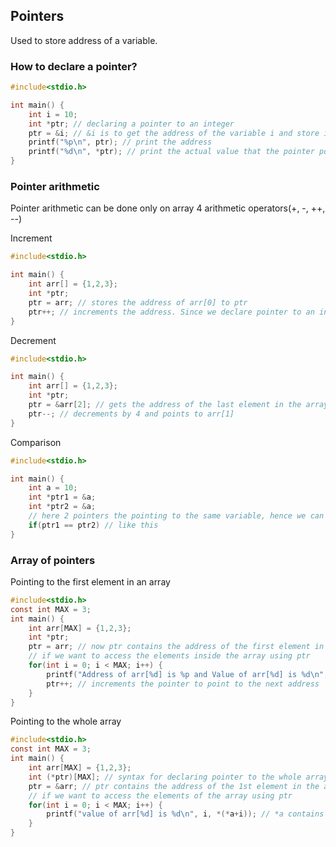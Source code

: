 ## Pointers

Used to store address of a variable.

### How to declare a pointer?
```c
#include<stdio.h>

int main() {
    int i = 10;
    int *ptr; // declaring a pointer to an integer
    ptr = &i; // &i is to get the address of the variable i and store it in ptr
    printf("%p\n", ptr); // print the address
    printf("%d\n", *ptr); // print the actual value that the pointer points to. *ptr is dereferencing
}
```

### Pointer arithmetic
Pointer arithmetic can be done only on array
4 arithmetic operators(+, -, ++, --)

Increment
```c
#include<stdio.h>

int main() {
    int arr[] = {1,2,3};
    int *ptr;
    ptr = arr; // stores the address of arr[0] to ptr
    ptr++; // increments the address. Since we declare pointer to an integer and interger is 4 bytes by default, it'll increment by 4
}
```

Decrement
```c
#include<stdio.h>

int main() {
    int arr[] = {1,2,3};
    int *ptr;
    ptr = &arr[2]; // gets the address of the last element in the array
    ptr--; // decrements by 4 and points to arr[1]
}
```

Comparison
```c
#include<stdio.h>

int main() {
    int a = 10;
    int *ptr1 = &a;
    int *ptr2 = &a;
    // here 2 pointers the pointing to the same variable, hence we can use comparison operator on them
    if(ptr1 == ptr2) // like this
}
```

### Array of pointers
Pointing to the first element in an array
```c
#include<stdio.h>
const int MAX = 3;
int main() {
    int arr[MAX] = {1,2,3};
    int *ptr;
    ptr = arr; // now ptr contains the address of the first element in the array
    // if we want to access the elements inside the array using ptr
    for(int i = 0; i < MAX; i++) {
        printf("Address of arr[%d] is %p and Value of arr[%d] is %d\n", i, ptr, i, *ptr);
        ptr++; // increments the pointer to point to the next address
    } 
}
```

Pointing to the whole array
```c
#include<stdio.h>
const int MAX = 3;
int main() {
    int arr[MAX] = {1,2,3};
    int (*ptr)[MAX]; // syntax for declaring pointer to the whole array of intergers.
    ptr = &arr; // ptr contains the address of the 1st element in the array
    // if we want to access the elements of the array using ptr
    for(int i = 0; i < MAX; i++) {
        printf("value of arr[%d] is %d\n", i, *(*a+i)); // *a contains address of the elements + i increments the address and finally *() gets the value
    }
}
```